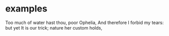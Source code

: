 # examples

Too much of water hast thou, poor Ophelia,
And therefore I forbid my tears: but yet
It is our trick; nature her custom holds,

